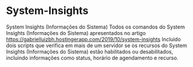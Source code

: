 # System-Insights
System Insights (Informações do Sistema)
Todos os comandos do System Insights (Informações do Sistema) apresentados no artigo https://gabrielluizbh.hostingerapp.com/2019/10/system-insights
Incluido dois scripts que verifica em mais de um servidor se os recursos do System Insights (Informações do Sistema) estão habilitados ou desabilitados, incluindo informações como status, horário de agendamento e recurso.
